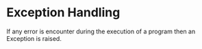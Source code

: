 # Exception Handling

If any error is encounter during the execution of a program then an Exception is raised.
